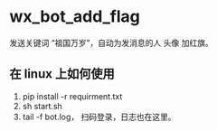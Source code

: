 # wx_bot_add_flag
发送关键词 “祖国万岁”，自动为发消息的人 头像 加红旗。


## 在 linux 上如何使用

1. pip install -r requirment.txt
1. sh start.sh
1. tail -f bot.log， 扫码登录，日志也在这里。
